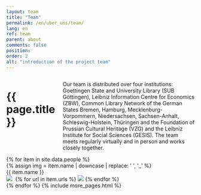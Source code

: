 ```yaml
---
layout: team
title: "Team"
permalink: /en/uber_uns/team/
lang: en
ref: team
parent: about
comments: false
position: 
order: 2
alt: "introduction of the project team"
---
```

<main>
    <div class="columns large-8 large-centered medium-10 medium-centered">
        <h1 class="margin-top-2">{{ page.title }}</h1>
        <!-- Start editing content here -->
        <p>Our team is distributed over four institutions: Goettingen State and University Library (SUB Göttingen), Leibniz Information Centre for Economics (ZBW), Common Library Network of the German States Bremen, Hamburg, Mecklenburg-Vorpommern, Niedersachsen, Sachsen-Anhalt, Schleswig-Holstein, Thüringen and the Foundation of Prussian Cultural Heritage (VZG) and the Leibniz Institute for Social Sciences (GESIS). The team meets regularly virtually and in person and works closely together.</p>
        <!-- Stop editing content here -->
    </div>
    {% for item in site.data.people %}
    <div class="columns small-12 medium-3 margin-bottom-2 margin-top-2">
        <div class="team_member">
            {% assign img = item.name | downcase | replace: ' ', '_' %}
            <img src="{{ site.baseurl }}/img/bilder_team/image_{{ img }}.jpg" alt="" class="team_member_img"><br>
            {{ item.name }}<br>
            <a href="mailto:{{ item.mail}}"><img src="{{ site.baseurl }}/img/email.svg"></a>&nbsp;
            {% for url in item.urls %}
                <a href="{{ url }}"><img src="{{ site.baseurl }}/img/new-window.svg" style="margin-top: -5px;"></a>
            {% endfor %}
        </div>
    </div>
    {% endfor %}
    {% include more_pages.html %}
</main>
